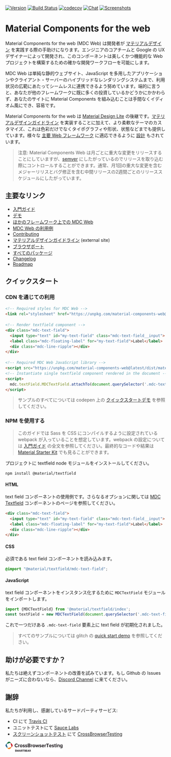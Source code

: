 [![Version](https://img.shields.io/npm/v/material-components-web.svg)](https://www.npmjs.com/package/material-components-web)
[![Build Status](https://travis-ci.com/material-components/material-components-web.svg?branch=master)](https://travis-ci.com/material-components/material-components-web/)
[![codecov](https://codecov.io/gh/material-components/material-components-web/branch/master/graph/badge.svg)](https://codecov.io/gh/material-components/material-components-web)
[![Chat](https://img.shields.io/discord/259087343246508035.svg)](https://discord.gg/material-components)
[![Screenshots](https://us-central1-material-components-web.cloudfunctions.net/screenshot-shield-svg)](https://us-central1-material-components-web.cloudfunctions.net/screenshot-shield-url)

# Material Components for the web

Material Components for the web (MDC Web) は開発者が [マテリアルデザイン](https://www.material.io) を実践する際の手助けになります。エンジニアのコアチームと Google の UX デザイナーによって開発され、このコンポーネントは美しくかつ機能的な Web プロジェクトを構築するための確かな開発ワークフローを可能にします。

MDC Web は単純な静的ウェブサイト、JavaScript を多用したアプリケーションやクライアント・サーバーのハイブリッドなレンダリングシステムまで、利用状況の広範にあたってシームレスに連携できるよう努めています。端的に言うと、あなたが他のフレームワークに既に多くの投資しているかどうかにかかわらず、あなたのサイトに Material Components を組み込むことは手間なくイディオム風にでき、容易です。

Material Components for the web は [Material Design Lite](https://getmdl.io/) の後継です。[マテリアルデザインガイドライン](https://material.io/design) を実装することに加えて、より柔軟なテーマのカスタマイズ、これは色彩だけでなくタイポグラフィや形状、状態などまでも提供しています。様々な [主要 Web フレームワーク](docs/framework-wrappers.md) に適応できるように [設計](docs/code/architecture.md) もされています。 

> 注意: Material Components Web は月ごとに重大な変更をリリースすることにしていますが、[semver](https://semver.org/) にしたがっているのでリリースを取り込む際にコントロールすることができます。通常、月1回の重大な変更を含むメジャーリリスとバグ修正を含む中間リリースの2週間ごとのリリーススケジュールにしたがっています。

## 主要なリンク

- [入門ガイド](docs/getting-started.md)
- [デモ](https://material-components.github.io/material-components-web-catalog)
- [ほかのフレームワーク上での MDC Web](docs/framework-wrappers.md)
- [MDC Web の利用例](docs/examples.md)
- [Contributing](CONTRIBUTING.md)
- [マテリアルデザインガイドライン](https://material.io/design) (external site)
- [ブラウザポート](docs/supported-browsers.md)
- [すべてのパッケージ](packages/)
- [Changelog](./CHANGELOG.md)
- [Roadmap](./ROADMAP.md)

## クイックスタート

### CDN を通じての利用

```html
<!-- Required styles for MDC Web -->
<link rel="stylesheet" href="https://unpkg.com/material-components-web@latest/dist/material-components-web.min.css">

<!-- Render textfield component -->
<div class="mdc-text-field">
  <input type="text" id="my-text-field" class="mdc-text-field__input">
  <label class="mdc-floating-label" for="my-text-field">Label</label>
  <div class="mdc-line-ripple"></div>
</div>

<!-- Required MDC Web JavaScript library -->
<script src="https://unpkg.com/material-components-web@latest/dist/material-components-web.min.js"></script>
<!-- Instantiate single textfield component rendered in the document -->
<script>
  mdc.textField.MDCTextField.attachTo(document.querySelector('.mdc-text-field'));
</script>
```

> サンプルのすべてについては codepen 上の [クイックスタートデモ](https://codepen.io/abhiomkar/pen/gQWarJ) を参照してください。

### NPM を使用する

> このガイドでは Sass を CSS にコンパイルするように設定されている webpack が入っていることを想定しています。webpack の設定については [入門ガイド](docs/getting-started.md) の全文を参照してください。最終的なコードや結果は [Material Starter Kit](https://glitch.com/~material-starter-kit) でも見ることができます。

プロジェクトに textfield node モジュールをインストールしてください。

```
npm install @material/textfield
```

#### HTML

text field コンポーネントの使用例です。さらなるオプションに関しては [MDC Textfield](packages/mdc-textfield) コンポーネントのページを参照してください。

```html
<div class="mdc-text-field">
  <input type="text" id="my-text-field" class="mdc-text-field__input">
  <label class="mdc-floating-label" for="my-text-field">Label</label>
  <div class="mdc-line-ripple"></div>
</div>
```

#### CSS

必須である text field コンポーネントを読み込みます。

```scss
@import "@material/textfield/mdc-text-field";
```

#### JavaScript

text field コンポーネントをインスタンス化するために `MDCTextField` モジュールをインポートします。

```js
import {MDCTextField} from '@material/textfield/index';
const textField = new MDCTextField(document.querySelector('.mdc-text-field'));
```

これで一つだけある `.mdc-text-field` 要素上に text field が初期化されました。

> すべてのサンプルについては glitch の [quick start demo](https://glitch.com/~mdc-web-quick-start) を参照してください。

## 助けが必要ですか？

私たちは絶えずコンポーネントの改善を試みています。もし Github の Issues がニーズに合わないなら、[Discord Channel](https://discord.gg/material-components) に来てください。

## 謝辞

私たちが利用し、感謝しているサードパーティサービス:

- CI にて [Travis CI](https://travis-ci.com/)
- ユニットテストにて [Sauce Labs](https://saucelabs.com/)
- [スクリーンショットテスト](test/screenshot/) にて [CrossBrowserTesting](https://crossbrowsertesting.com/)

<a href="https://crossbrowsertesting.com/"><img src="test/screenshot/static/images/cbt-logo.png" alt="CrossBrowserTesting logo" width="180" /></a>
